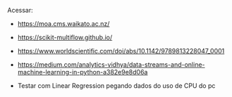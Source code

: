 Acessar:
- https://moa.cms.waikato.ac.nz/
- https://scikit-multiflow.github.io/
- https://www.worldscientific.com/doi/abs/10.1142/9789813228047_0001

- https://medium.com/analytics-vidhya/data-streams-and-online-machine-learning-in-python-a382e9e8d06a

- Testar com Linear Regression pegando dados do uso de CPU do pc
